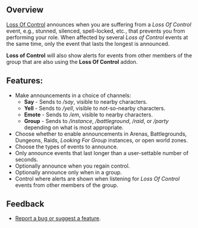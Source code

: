## Overview

[Loss Of Control][project] announces when you are suffering from a *Loss Of Control* event, e.g., stunned, silenced, spell-locked, etc., that prevents you from performing your role. When affected by several *Loss of Control* events at the same time, only the event that lasts the longest is announced.

**Loss of Control** will also show alerts for events from other members of the group that are also using the **Loss Of Control** addon.

## Features:

+ Make announcements in a choice of channels:
  + **Say** - Sends to */say*, visible to nearby characters.
  + **Yell** - Sends to */yell*, visible to not-so-nearby characters.
  + **Emote** - Sends to */em*, visible to nearby characters.
  + **Group** - Sends to */instance*, */battleground*, */raid*, or */party* depending on what is most appropriate.
+ Choose whether to enable announcements in Arenas, Battlegrounds, Dungeons, Raids, *Looking For Group* instances, or open world zones.
+ Choose the types of events to announce.
+ Only announce events that last longer than a user-settable number of seconds.
+ Optionally announce when you regain control.
+ Optionally announce only when in a group.
+ Control where alerts are shown when listening for *Loss Of Control* events from other members of the group.

## Feedback

+ [Report a bug or suggest a feature][project-issue-tracker].

  [project]: https://www.curseforge.com/wow/addons/loss-of-control
  [project-issue-tracker]: https://github.com/ultijlam/loss-of-control/issues